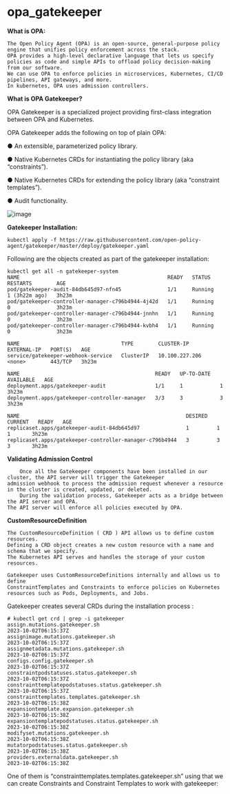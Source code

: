 # opa_gatekeeper

**What is OPA:**

    The Open Policy Agent (OPA) is an open-source, general-purpose policy engine that unifies policy enforcement across the stack. 
    OPA provides a high-level declarative language that lets us specify policies as code and simple APIs to offload policy decision-making from our software. 
    We can use OPA to enforce policies in microservices, Kubernetes, CI/CD pipelines, API gateways, and more. 
    In kubernetes, OPA uses admission controllers.

**What is OPA Gatekeeper?**

OPA Gatekeeper is a specialized project providing first-class integration between OPA and Kubernetes.

OPA Gatekeeper adds the following on top of plain OPA:

● An extensible, parameterized policy library.

● Native Kubernetes CRDs for instantiating the policy library (aka “constraints”).

● Native Kubernetes CRDs for extending the policy library (aka “constraint templates”).

● Audit functionality.

![image](https://github.com/tushardashpute/opa_gatekeeper/assets/74225291/99c1ee4f-af5d-4f2e-be38-6a665d3bfcfb)

**Gatekeeper Installation:**

    kubectl apply -f https://raw.githubusercontent.com/open-policy-agent/gatekeeper/master/deploy/gatekeeper.yaml

Following are the objects created as part of the gatekeeper installation:

    kubectl get all -n gatekeeper-system
    NAME                                                READY   STATUS    RESTARTS        AGE
    pod/gatekeeper-audit-84db645d97-nfn45               1/1     Running   1 (3h22m ago)   3h23m
    pod/gatekeeper-controller-manager-c796b4944-4j42d   1/1     Running   0               3h23m
    pod/gatekeeper-controller-manager-c796b4944-jnnhn   1/1     Running   0               3h23m
    pod/gatekeeper-controller-manager-c796b4944-kvbh4   1/1     Running   0               3h23m
    
    NAME                                 TYPE        CLUSTER-IP       EXTERNAL-IP   PORT(S)   AGE
    service/gatekeeper-webhook-service   ClusterIP   10.100.227.206   <none>        443/TCP   3h23m
    
    NAME                                            READY   UP-TO-DATE   AVAILABLE   AGE
    deployment.apps/gatekeeper-audit                1/1     1            1           3h23m
    deployment.apps/gatekeeper-controller-manager   3/3     3            3           3h23m
    
    NAME                                                      DESIRED   CURRENT   READY   AGE
    replicaset.apps/gatekeeper-audit-84db645d97               1         1         1       3h23m
    replicaset.apps/gatekeeper-controller-manager-c796b4944   3         3         3       3h23m

**Validating Admission Control**

        Once all the Gatekeeper components have been installed in our cluster, the API server will trigger the Gatekeeper
    admission webhook to process the admission request whenever a resource in the cluster is created, updated, or deleted.
        During the validation process, Gatekeeper acts as a bridge between the API server and OPA. 
    The API server will enforce all policies executed by OPA.

**CustomResourceDefinition**

    The CustomResourceDefinition ( CRD ) API allows us to define custom resources. 
    Defining a CRD object creates a new custom resource with a name and schema that we specify. 
    The Kubernetes API serves and handles the storage of your custom resources.
    
    Gatekeeper uses CustomResourceDefinitions internally and allows us to define 
    ConstraintTemplates and Constraints to enforce policies on Kubernetes resources such as Pods, Deployments, and Jobs.
    
Gatekeeper creates several CRDs during the installation process :

    # kubectl get crd | grep -i gatekeeper
    assign.mutations.gatekeeper.sh                                      2023-10-02T06:15:37Z
    assignimage.mutations.gatekeeper.sh                                 2023-10-02T06:15:37Z
    assignmetadata.mutations.gatekeeper.sh                              2023-10-02T06:15:37Z
    configs.config.gatekeeper.sh                                        2023-10-02T06:15:37Z
    constraintpodstatuses.status.gatekeeper.sh                          2023-10-02T06:15:37Z
    constrainttemplatepodstatuses.status.gatekeeper.sh                  2023-10-02T06:15:37Z
    constrainttemplates.templates.gatekeeper.sh                         2023-10-02T06:15:38Z
    expansiontemplate.expansion.gatekeeper.sh                           2023-10-02T06:15:38Z
    expansiontemplatepodstatuses.status.gatekeeper.sh                   2023-10-02T06:15:38Z
    modifyset.mutations.gatekeeper.sh                                   2023-10-02T06:15:38Z
    mutatorpodstatuses.status.gatekeeper.sh                             2023-10-02T06:15:38Z
    providers.externaldata.gatekeeper.sh                                2023-10-02T06:15:38Z


One of them is “constrainttemplates.templates.gatekeeper.sh” using that we can create Constraints and Constraint Templates to work with gatekeeper:

